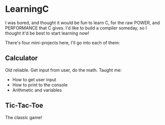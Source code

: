 # LearningC

I was bored, and thought it would be fun to learn C, for the raw POWER, and PERFORMANCE that C gives.
I'd like to build a compiler someday, so I thought it'd be best to start learning now!

There's four mini-projects here, I'll go into each of them:

## Calculator

Old reliable. Get input from user, do the math.
Taught me:
- How to get user input
- How to print to the console
- Arithmetic and variables

## Tic-Tac-Toe

The classic game!
